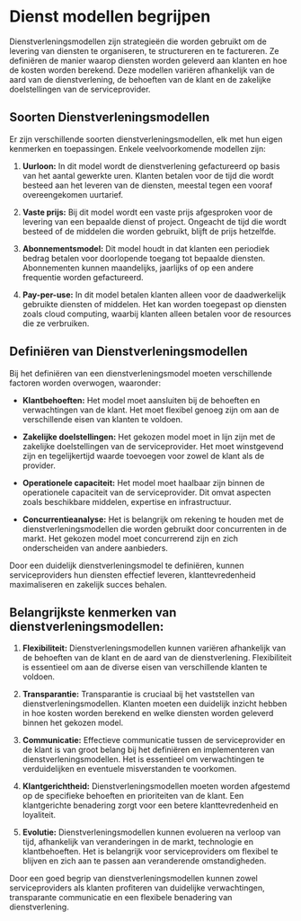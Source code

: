 # Dienst modellen begrijpen

Dienstverleningsmodellen zijn strategieën die worden gebruikt om de levering van diensten te organiseren, te structureren en te factureren. Ze definiëren de manier waarop diensten worden geleverd aan klanten en hoe de kosten worden berekend. Deze modellen variëren afhankelijk van de aard van de dienstverlening, de behoeften van de klant en de zakelijke doelstellingen van de serviceprovider.

## Soorten Dienstverleningsmodellen

Er zijn verschillende soorten dienstverleningsmodellen, elk met hun eigen kenmerken en toepassingen. Enkele veelvoorkomende modellen zijn:

1. **Uurloon:** In dit model wordt de dienstverlening gefactureerd op basis van het aantal gewerkte uren. Klanten betalen voor de tijd die wordt besteed aan het leveren van de diensten, meestal tegen een vooraf overeengekomen uurtarief.

2. **Vaste prijs:** Bij dit model wordt een vaste prijs afgesproken voor de levering van een bepaalde dienst of project. Ongeacht de tijd die wordt besteed of de middelen die worden gebruikt, blijft de prijs hetzelfde.

3. **Abonnementsmodel:** Dit model houdt in dat klanten een periodiek bedrag betalen voor doorlopende toegang tot bepaalde diensten. Abonnementen kunnen maandelijks, jaarlijks of op een andere frequentie worden gefactureerd.

4. **Pay-per-use:** In dit model betalen klanten alleen voor de daadwerkelijk gebruikte diensten of middelen. Het kan worden toegepast op diensten zoals cloud computing, waarbij klanten alleen betalen voor de resources die ze verbruiken.

## Definiëren van Dienstverleningsmodellen

Bij het definiëren van een dienstverleningsmodel moeten verschillende factoren worden overwogen, waaronder:

- **Klantbehoeften:** Het model moet aansluiten bij de behoeften en verwachtingen van de klant. Het moet flexibel genoeg zijn om aan de verschillende eisen van klanten te voldoen.

- **Zakelijke doelstellingen:** Het gekozen model moet in lijn zijn met de zakelijke doelstellingen van de serviceprovider. Het moet winstgevend zijn en tegelijkertijd waarde toevoegen voor zowel de klant als de provider.

- **Operationele capaciteit:** Het model moet haalbaar zijn binnen de operationele capaciteit van de serviceprovider. Dit omvat aspecten zoals beschikbare middelen, expertise en infrastructuur.

- **Concurrentieanalyse:** Het is belangrijk om rekening te houden met de dienstverleningsmodellen die worden gebruikt door concurrenten in de markt. Het gekozen model moet concurrerend zijn en zich onderscheiden van andere aanbieders.

Door een duidelijk dienstverleningsmodel te definiëren, kunnen serviceproviders hun diensten effectief leveren, klanttevredenheid maximaliseren en zakelijk succes behalen.

## Belangrijkste kenmerken van dienstverleningsmodellen:

1. **Flexibiliteit:** Dienstverleningsmodellen kunnen variëren afhankelijk van de behoeften van de klant en de aard van de dienstverlening. Flexibiliteit is essentieel om aan de diverse eisen van verschillende klanten te voldoen.

2. **Transparantie:** Transparantie is cruciaal bij het vaststellen van dienstverleningsmodellen. Klanten moeten een duidelijk inzicht hebben in hoe kosten worden berekend en welke diensten worden geleverd binnen het gekozen model.

3. **Communicatie:** Effectieve communicatie tussen de serviceprovider en de klant is van groot belang bij het definiëren en implementeren van dienstverleningsmodellen. Het is essentieel om verwachtingen te verduidelijken en eventuele misverstanden te voorkomen.

4. **Klantgerichtheid:** Dienstverleningsmodellen moeten worden afgestemd op de specifieke behoeften en prioriteiten van de klant. Een klantgerichte benadering zorgt voor een betere klanttevredenheid en loyaliteit.

5. **Evolutie:** Dienstverleningsmodellen kunnen evolueren na verloop van tijd, afhankelijk van veranderingen in de markt, technologie en klantbehoeften. Het is belangrijk voor serviceproviders om flexibel te blijven en zich aan te passen aan veranderende omstandigheden.

Door een goed begrip van dienstverleningsmodellen kunnen zowel serviceproviders als klanten profiteren van duidelijke verwachtingen, transparante communicatie en een flexibele benadering van dienstverlening.
